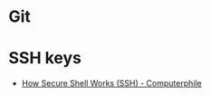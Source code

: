 # Git

# SSH keys
- [How Secure Shell Works (SSH) - Computerphile](https://www.youtube.com/watch?v=ORcvSkgdA58)